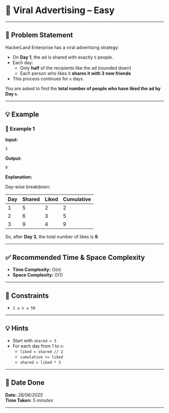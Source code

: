 # 🧮 Viral Advertising – Easy

---

## 📌 Problem Statement

HackerLand Enterprise has a viral advertising strategy:

- On **Day 1**, the ad is shared with exactly `5` people.
- Each day:
  - Only **half** of the recipients like the ad (rounded down)
  - Each person who likes it **shares it with 3 new friends**
- This process continues for `n` days.

You are asked to find the **total number of people who have liked the ad by Day `n`**.

---

## 💡 Example

### 🔹 Example 1

**Input:**
```
3
```

**Output:**
```
9
```

**Explanation:**

Day-wise breakdown:

| Day | Shared | Liked | Cumulative |
|-----|--------|-------|------------|
| 1   | 5      | 2     | 2          |
| 2   | 6      | 3     | 5          |
| 3   | 9      | 4     | 9          |

So, after **Day 3**, the total number of likes is **9**.

---

## ✅ Recommended Time & Space Complexity

- **Time Complexity:** O(n)  
- **Space Complexity:** O(1)

---

## 📎 Constraints

- `1 ≤ n ≤ 50`

---

## 💡 Hints

- Start with `shared = 5`
- For each day from 1 to `n`:
  - `liked = shared // 2`
  - `cumulative += liked`
  - `shared = liked * 3`

---

## 📅 Date Done

**Date:** *28/06/2025*  
**Time Taken:** *5 minutes*

---